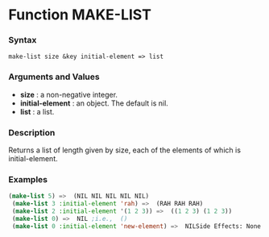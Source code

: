 <!-- Generated on 05/10/2020 by https://github.com/anto2oo/clhs-evolved -->

# Function MAKE-LIST

### Syntax
`make-list size &key initial-element => list`  


### Arguments and Values
- **size** : a non-negative integer.   
- **initial-element** : an object. The default is nil.   
- **list** : a list.   


### Description
Returns a list of length given by size, each of the elements of which is initial-element.



### Examples
```lisp 
(make-list 5) =>  (NIL NIL NIL NIL NIL)
 (make-list 3 :initial-element 'rah) =>  (RAH RAH RAH)
 (make-list 2 :initial-element '(1 2 3)) =>  ((1 2 3) (1 2 3))
 (make-list 0) =>  NIL ;i.e.,  ()
 (make-list 0 :initial-element 'new-element) =>  NILSide Effects: None.
```
